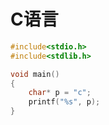 # C语言


```c
#include<stdio.h>
#include<stdlib.h>

void main()
{
    char* p = "c";
    printf("%s", p);
}


```
